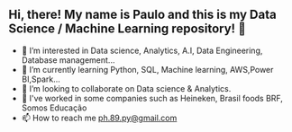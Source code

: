 ## Hi, there! My name is Paulo and this is my Data Science / Machine Learning repository! 👋
- 👀 I’m interested in Data science, Analytics, A.I, Data Engineering, Database management...
- 🌱 I’m currently learning Python, SQL, Machine learning, AWS,Power BI,Spark...
- 💞️ I’m looking to collaborate on Data science & Analytics. 
- 👔 I've worked in some companies such as Heineken, Brasil foods BRF, Somos Educação 
- 📫 How to reach me ph.89.py@gmail.com
 
<!---
phrep/phrep is a ✨ special ✨ repository because its `README.md` (this file) appears on your GitHub profile.
You can click the Preview link to take a look at your changes.
- 😄 Pronouns: ...
- ⚡ Fun fact: ... --->
